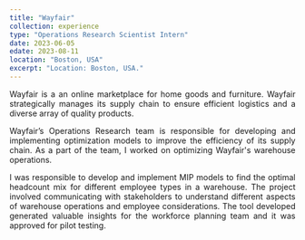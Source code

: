 ```yaml
---
title: "Wayfair"
collection: experience
type: "Operations Research Scientist Intern"
date: 2023-06-05
edate: 2023-08-11
location: "Boston, USA"
excerpt: "Location: Boston, USA."
---
```


<div style="text-align: justify;">
<p>
Wayfair is a an online marketplace for home goods and furniture. Wayfair strategically manages its supply chain to ensure efficient logistics and a diverse array of quality products.
</p>
<p>
Wayfair’s Operations Research team is responsible for developing and implementing optimization models to improve the efficiency of its supply chain. As a part of the team, I worked on optimizing Wayfair's warehouse operations.
</p>
<p>
I was responsible to develop and implement MIP models to find the optimal headcount mix for different employee types in a warehouse. The project involved communicating with stakeholders to understand different aspects of warehouse operations and employee considerations.
The tool developed generated valuable insights for the workforce planning team and it was approved for pilot testing.
</p>
</div>
